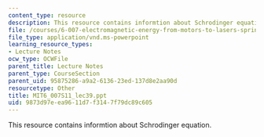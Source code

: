 ```yaml
---
content_type: resource
description: This resource contains informtion about Schrodinger equation.
file: /courses/6-007-electromagnetic-energy-from-motors-to-lasers-spring-2011/9873d97eea9611d7f3147f79dc89c605_MIT6_007S11_lec39.ppt
file_type: application/vnd.ms-powerpoint
learning_resource_types:
- Lecture Notes
ocw_type: OCWFile
parent_title: Lecture Notes
parent_type: CourseSection
parent_uid: 95875286-a9a2-6136-23ed-137d8e2aa90d
resourcetype: Other
title: MIT6_007S11_lec39.ppt
uid: 9873d97e-ea96-11d7-f314-7f79dc89c605
---
```

This resource contains informtion about Schrodinger equation.

